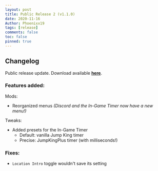 ```yaml
---
layout: post
title: Public Release 2 (v1.1.0)
date: 2020-11-16
Author: Phoenixx19
tags: [release]
comments: false
toc: false
pinned: true
---
```


## Changelog

Public release update.
Download available [**here**](https://github.com/Phoenixx19/JumpKingPlus/releases/tag/v1.1.0). <!-- more -->

### Features added:
Mods:
- Reorganized menus _(Discord and the In-Game Timer now have a new menu!)_

Tweaks:
- Added presets for the In-Game Timer
  - Default: vanilla Jump King timer
  - Precise: JumpKingPlus timer (with milliseconds!)
  
### Fixes:
- `Location Intro` toggle wouldn't save its setting